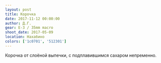 ```yaml
---
layout: post
title: Корочка
date: 2017-11-12 00:00:00
author: Д.Г.
gear: E-3 / 35mm macro
shoot_date: 2017-05-09
location: Нахабино
colors: ['1c0701', '512301']
---
```

Корочка от слоёной выпечки, с подплавившимся сахаром непременно.
